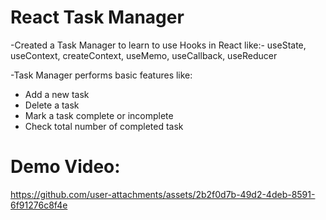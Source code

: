 # React Task Manager

 -Created a Task Manager to learn to use Hooks in React like:- 
     useState,
     useContext,
     createContext,
     useMemo,
     useCallback,
     useReducer

 -Task Manager performs basic features like:
  - Add a new task
  - Delete a task
  - Mark a task complete or incomplete
  - Check total number of completed task

# Demo Video:

  

https://github.com/user-attachments/assets/2b2f0d7b-49d2-4deb-8591-6f91276c8f4e


 
